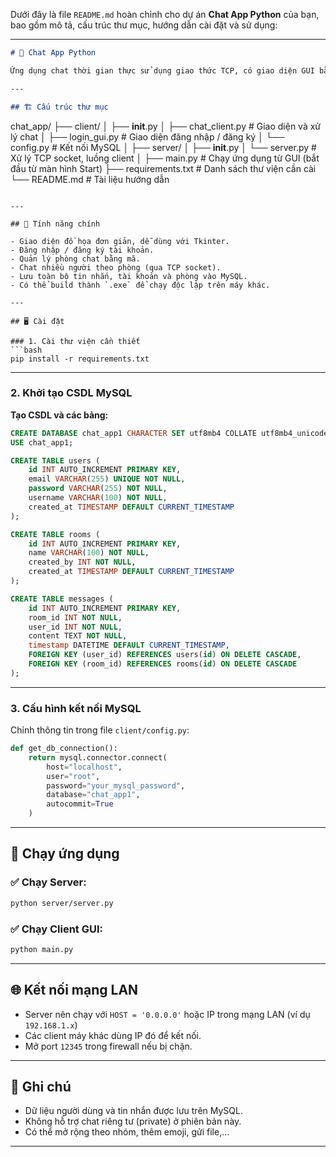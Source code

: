Dưới đây là file `README.md` hoàn chỉnh cho dự án **Chat App Python** của bạn, bao gồm mô tả, cấu trúc thư mục, hướng dẫn cài đặt và sử dụng:

---

```markdown
# 💬 Chat App Python

Ứng dụng chat thời gian thực sử dụng giao thức TCP, có giao diện GUI bằng Tkinter, xác thực người dùng, quản lý phòng chat, và lưu trữ dữ liệu vào MySQL.

---

## 🏗️ Cấu trúc thư mục

```

chat\_app/
├── client/
│   ├── **init**.py
│   ├── chat\_client.py        # Giao diện và xử lý chat
│   ├── login\_gui.py          # Giao diện đăng nhập / đăng ký
│   └── config.py             # Kết nối MySQL
│
├── server/
│   ├── **init**.py
│   └── server.py             # Xử lý TCP socket, luồng client
│
├── main.py                   # Chạy ứng dụng từ GUI (bắt đầu từ màn hình Start)
├── requirements.txt          # Danh sách thư viện cần cài
└── README.md                 # Tài liệu hướng dẫn

````

---

## 🧩 Tính năng chính

- Giao diện đồ họa đơn giản, dễ dùng với Tkinter.
- Đăng nhập / đăng ký tài khoản.
- Quản lý phòng chat bằng mã.
- Chat nhiều người theo phòng (qua TCP socket).
- Lưu toàn bộ tin nhắn, tài khoản và phòng vào MySQL.
- Có thể build thành `.exe` để chạy độc lập trên máy khác.

---

## 🖥️ Cài đặt

### 1. Cài thư viện cần thiết
```bash
pip install -r requirements.txt
````

---

### 2. Khởi tạo CSDL MySQL

**Tạo CSDL và các bảng:**

```sql
CREATE DATABASE chat_app1 CHARACTER SET utf8mb4 COLLATE utf8mb4_unicode_ci;
USE chat_app1;

CREATE TABLE users (
    id INT AUTO_INCREMENT PRIMARY KEY,
    email VARCHAR(255) UNIQUE NOT NULL,
    password VARCHAR(255) NOT NULL,
    username VARCHAR(100) NOT NULL,
    created_at TIMESTAMP DEFAULT CURRENT_TIMESTAMP
);

CREATE TABLE rooms (
    id INT AUTO_INCREMENT PRIMARY KEY,
    name VARCHAR(100) NOT NULL,
    created_by INT NOT NULL,
    created_at TIMESTAMP DEFAULT CURRENT_TIMESTAMP
);

CREATE TABLE messages (
    id INT AUTO_INCREMENT PRIMARY KEY,
    room_id INT NOT NULL,
    user_id INT NOT NULL,
    content TEXT NOT NULL,
    timestamp DATETIME DEFAULT CURRENT_TIMESTAMP,
    FOREIGN KEY (user_id) REFERENCES users(id) ON DELETE CASCADE,
    FOREIGN KEY (room_id) REFERENCES rooms(id) ON DELETE CASCADE
);
```

---

### 3. Cấu hình kết nối MySQL

Chỉnh thông tin trong file `client/config.py`:

```python
def get_db_connection():
    return mysql.connector.connect(
        host="localhost",
        user="root",
        password="your_mysql_password",
        database="chat_app1",
        autocommit=True
    )
```

---

## 🚀 Chạy ứng dụng

### ✅ Chạy Server:

```bash
python server/server.py
```

### ✅ Chạy Client GUI:

```bash
python main.py
```

---



## 🌐 Kết nối mạng LAN

* Server nên chạy với `HOST = '0.0.0.0'` hoặc IP trong mạng LAN (ví dụ `192.168.1.x`)
* Các client máy khác dùng IP đó để kết nối.
* Mở port `12345` trong firewall nếu bị chặn.

---

## 📌 Ghi chú

* Dữ liệu người dùng và tin nhắn được lưu trên MySQL.
* Không hỗ trợ chat riêng tư (private) ở phiên bản này.
* Có thể mở rộng theo nhóm, thêm emoji, gửi file,...
---


